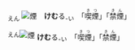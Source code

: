 <ruby><sub>えん</sub><br><img alt="煙" src="svg/煙1.svg" align="top"></ruby>　**けむ**る<sub>-い</sub>　「<ruby>喫煙<rt>きつ　　</rt></ruby>」「<ruby>禁煙<rt>きん　　</rt></ruby>」
　


<sup>えん</sup><kbd><img alt="煙" src="svg/煙1.svg" align="top"></kbd> **けむ**る<sub>-い</sub>　「<ruby>喫煙<rt>きつ　　</rt></ruby>」「<ruby>禁煙<rt>きん　　</rt></ruby>」
